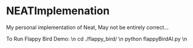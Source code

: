 # NEATImplemenation
My personal implementation of Neat, May not be entirely correct...


To Run Flappy Bird Demo: \n
cd ./flappy_bird/ \n
python flappyBirdAI.py \n
